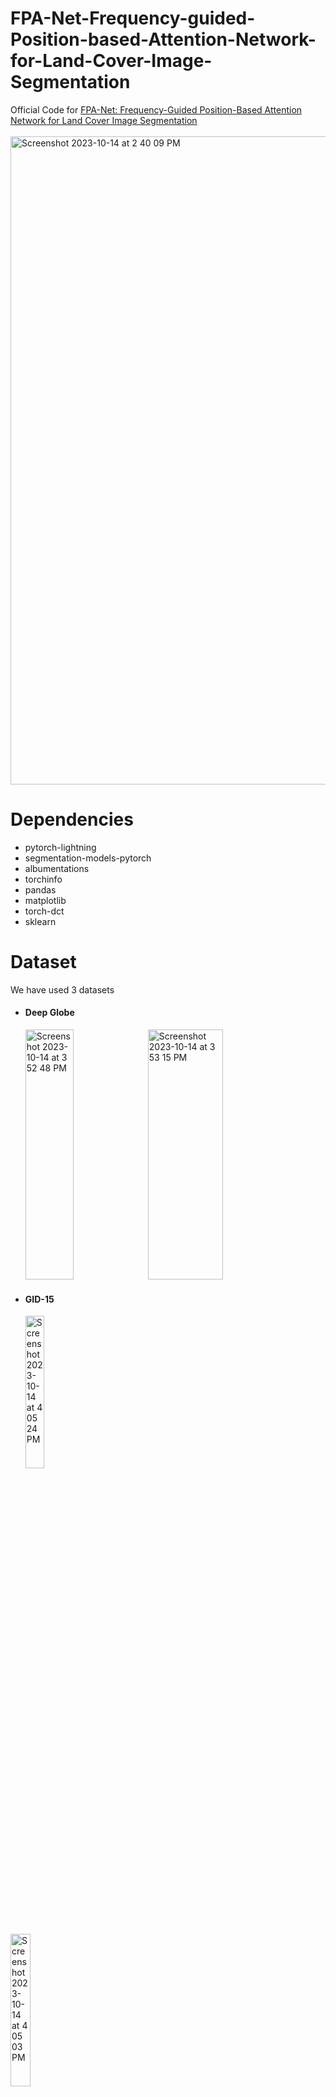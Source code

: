 # FPA-Net-Frequency-guided-Position-based-Attention-Network-for-Land-Cover-Image-Segmentation
Official Code for [FPA-Net: Frequency-Guided Position-Based Attention Network for Land Cover Image Segmentation](https://www.worldscientific.com/doi/10.1142/S0218001423540150)
<br>
<br>
<img width="1037" alt="Screenshot 2023-10-14 at 2 40 09 PM" src="https://github.com/alshahriarrubel/FPA-Net-Frequency-guided-Position-based-Attention-Network-for-Land-Cover-Image-Segmentation/assets/24860187/1b05b3a9-88ef-435b-9df5-d0c2cd754059">

# Dependencies
* pytorch-lightning
* segmentation-models-pytorch
* albumentations
* torchinfo
* pandas
* matplotlib
* torch-dct
* sklearn

# Dataset 
We have used 3 datasets
* #### **Deep Globe**
  <img width="40%" height="400" alt="Screenshot 2023-10-14 at 3 52 48 PM" src="https://github.com/alshahriarrubel/FPA-Net-Frequency-guided-Position-based-Attention-Network-for-Land-Cover-Image-Segmentation/assets/24860187/969dc83c-6c08-48fe-a353-3934debd5917"> <img width="50%" height="400" alt="Screenshot 2023-10-14 at 3 53 15 PM" src="https://github.com/alshahriarrubel/FPA-Net-Frequency-guided-Position-based-Attention-Network-for-Land-Cover-Image-Segmentation/assets/24860187/9fa747e9-667b-4e6c-ba48-95907d337b86">

* #### **GID-15**
  <img width="25%" alt="Screenshot 2023-10-14 at 4 05 24 PM" src="https://github.com/alshahriarrubel/FPA-Net-Frequency-guided-Position-based-Attention-Network-for-Land-Cover-Image-Segmentation/assets/24860187/bb025f4d-caa7-466f-b4aa-57c31d4dac0e">
<img width="25%" alt="Screenshot 2023-10-14 at 4 05 03 PM" src="https://github.com/alshahriarrubel/FPA-Net-Frequency-guided-Position-based-Attention-Network-for-Land-Cover-Image-Segmentation/assets/24860187/f0657062-1b95-4bda-adfb-722b01f052c9">

* #### **Land Cover AI**

# Visualization
<img width="486" alt="Screenshot 2023-10-14 at 2 42 13 PM" src="https://github.com/alshahriarrubel/FPA-Net-Frequency-guided-Position-based-Attention-Network-for-Land-Cover-Image-Segmentation/assets/24860187/abfaed2e-1441-4fda-b22d-d2856dc21fb0">

# Citation 
Rubel, Al Shahriar, and Frank Y. Shih. "FPA-Net: Frequency-guided Position-based Attention Network for Land Cover Image Segmentation." International Journal of Pattern Recognition and Artificial Intelligence (2023).

